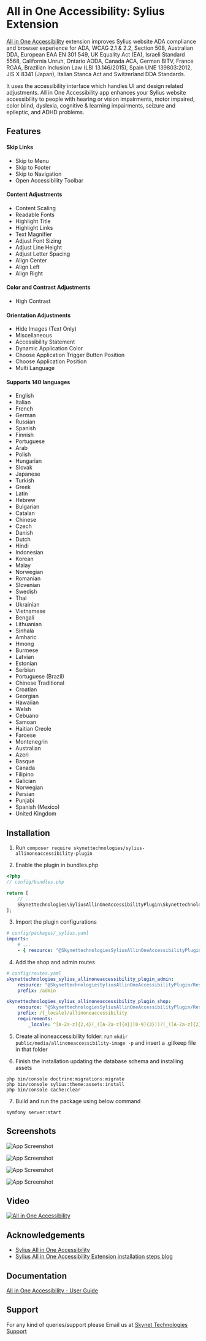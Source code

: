 # All in One Accessibility: Sylius Extension

[All in One Accessibility](https://www.skynettechnologies.com/all-in-one-accessibility) extension improves Sylius website ADA compliance and browser experience for ADA, WCAG 2.1 & 2.2, Section 508, Australian DDA, European EAA EN 301 549, UK Equality Act (EA), Israeli Standard 5568, California Unruh, Ontario AODA, Canada ACA, German BITV, France RGAA, Brazilian Inclusion Law (LBI 13.146/2015), Spain UNE 139803:2012, JIS X 8341 (Japan), Italian Stanca Act and Switzerland DDA Standards.

It uses the accessibility interface which handles UI and design related adjustments. All in One Accessibility app enhances your Sylius website accessibility to people with hearing or vision impairments, motor impaired, color blind, dyslexia, cognitive & learning impairments, seizure and epileptic, and ADHD problems.

## Features
#### Skip Links
- Skip to Menu
- Skip to Footer
- Skip to Navigation
- Open Accessibility Toolbar

#### Content Adjustments
- Content Scaling
- Readable Fonts
- Highlight Title
- Highlight Links
- Text Magnifier
- Adjust Font Sizing
- Adjust Line Height
- Adjust Letter Spacing
- Align Center
- Align Left
- Align Right

#### Color and Contrast Adjustments
- High Contrast

#### Orientation Adjustments
- Hide Images (Text Only)
- Miscellaneous
- Accessibility Statement
- Dynamic Application Color
- Choose Application Trigger Button Position
- Choose Application Position
- Multi Language

#### Supports 140 languages
- English
- Italian
- French
- German
- Russian
- Spanish
- Finnish
- Portuguese
- Arab
- Polish
- Hungarian
- Slovak
- Japanese
- Turkish
- Greek
- Latin
- Hebrew
- Bulgarian
- Catalan
- Chinese
- Czech
- Danish
- Dutch
- Hindi
- Indonesian
- Korean
- Malay
- Norwegian
- Romanian
- Slovenian
- Swedish
- Thai
- Ukrainian
- Vietnamese
- Bengali
- Lithuanian
- Sinhala
- Amharic
- Hmong
- Burmese
- Latvian
- Estonian
- Serbian
- Portuguese (Brazil)
- Chinese Traditional
- Croatian
- Georgian
- Hawaiian
- Welsh
- Cebuano
- Samoan
- Haitian Creole
- Faroese
- Montenegrin
- Australian
- Azeri
- Basque
- Canada
- Filipino
- Galician
- Norwegian
- Persian
- Punjabi
- Spanish (Mexico)
- United Kingdom


## Installation

1. Run `composer require skynettechnologies/sylius-allinoneaccessibility-plugin`


2. Enable the plugin in bundles.php

```php
<?php
// config/bundles.php

return [
    // ...
    Skynettechnologies\SyliusAllinOneAccessibilityPlugin\SkynettechnologiesSyliusAllinOneAccessibilityPlugin::class => ['all' => true],
];
```

3. Import the plugin configurations

```yml
# config/packages/_sylius.yaml
imports:
    # ...
    - { resource: "@SkynettechnologiesSyliusAllinOneAccessibilityPlugin/Resources/config/config.yaml" }
```

4. Add the shop and admin routes

```yml
# config/routes.yaml
skynettechnologies_sylius_allinoneaccessibility_plugin_admin:
    resource: "@SkynettechnologiesSyliusAllinOneAccessibilityPlugin/Resources/config/routing/admin.yaml"
    prefix: /admin

skynettechnologies_sylius_allinoneaccessibility_plugin_shop:
    resource: "@SkynettechnologiesSyliusAllinOneAccessibilityPlugin/Resources/config/routing/shop.yaml"
    prefix: /{_locale}/allinoneaccessibility
    requirements:
        _locale: ^[A-Za-z]{2,4}(_([A-Za-z]{4}|[0-9]{3}))?(_([A-Za-z]{2}|[0-9]{3}))?$
```

5. Create allinoneaccessibility folder: run `mkdir public/media/allinoneaccessibility-image -p` and insert a .gitkeep file in that folder


6. Finish the installation updating the database schema and installing assets

```
php bin/console doctrine:migrations:migrate
php bin/console sylius:theme:assets:install
php bin/console cache:clear
```

7. Build and run the package using below command

```
symfony server:start
```

## Screenshots

![App Screenshot](https://www.skynettechnologies.com/sites/default/files/screenshot3.png)

![App Screenshot](https://www.skynettechnologies.com/sites/default/files/screenshot1.png)

![App Screenshot](https://www.skynettechnologies.com/sites/default/files/screenshot2.png)

![App Screenshot](https://www.skynettechnologies.com/sites/default/files/screenshot4.png)

## Video

[![All in One Accessibility](https://img.youtube.com/vi/czwC0PKIqkc/0.jpg)](https://www.youtube.com/watch?v=czwC0PKIqkc)

## Acknowledgements

 - [Sylius All in One Accessibility](https://www.skynettechnologies.com/sylius-website-accessibility)
 - [Sylius All in One Accessibility Extension installation steps blog](https://www.skynettechnologies.com/blog/sylius-web-accessibility-widget-installation)

## Documentation

[All in One Accessibility - User Guide](https://www.dropbox.com/s/de41n4xm9zjwxix/All-in-One-Accessibility-PRO-App-Usage-and-Functionality.pdf?dl=0)

## Support
For any kind of queries/support please Email us at [Skynet Technologies Support](mailto:hello@skynettechnologies.com)
